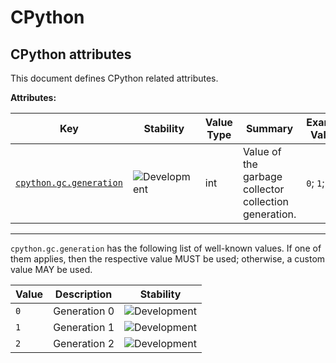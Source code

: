 <!-- NOTE: THIS FILE IS AUTOGENERATED. DO NOT EDIT BY HAND. -->
<!-- see templates/registry/markdown/attribute_namespace.md.j2 -->

# CPython

## CPython attributes

This document defines CPython related attributes.

**Attributes:**

| Key | Stability | Value Type | Summary | Example Values |
|---|---|---|---|---|
| <a id="cpython-gc-generation" href="#cpython-gc-generation">`cpython.gc.generation`</a> | ![Development](https://img.shields.io/badge/-development-blue) | int | Value of the garbage collector collection generation. | `0`; `1`; `2` |

---

`cpython.gc.generation` has the following list of well-known values. If one of them applies, then the respective value MUST be used; otherwise, a custom value MAY be used.

| Value  | Description | Stability |
|---|---|---|
| `0` | Generation 0 | ![Development](https://img.shields.io/badge/-development-blue) |
| `1` | Generation 1 | ![Development](https://img.shields.io/badge/-development-blue) |
| `2` | Generation 2 | ![Development](https://img.shields.io/badge/-development-blue) |
